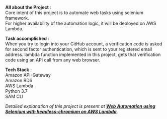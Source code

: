 **All about the Project** :    
Core intent of this project is to automate web tasks using selenium framework.    
For higher availability of the automation logic, it will be deployed on AWS Lambda. 
    
    
**Task accomplished** :    
When you try to login into your GitHub account, a verification code is asked for second factor authentication, which is sent to your registered email address. 
lambda function implemented in this project, gets that verification code using an API call from any web browser.

**Tech Stack** :     
Amazon API-Gateway    
Amazon RDS     
AWS Lambda    
Python 3.7   
SAM CLI    
   
*Detailed explanation of this project is present at* [***Web Automation using Selenium with headless-chromium on AWS Lambda***](https://imranali.hashnode.dev/web-automation-using-selenium-with-headless-chromium-on-aws-lambda).


